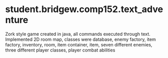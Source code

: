 # student.bridgew.comp152.text_adventure
Zork style game created in java, all commands executed through text. Implemented 2D room map, classes were database, enemy factory, item factory, inventory, room, item container, item, seven different enemies, three different player classes, player combat abilities

